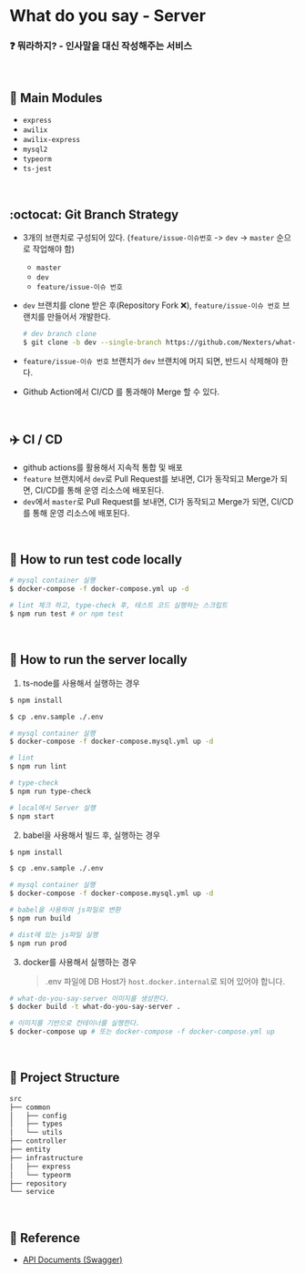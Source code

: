 # What do you say - Server

### :question: 뭐라하지? - 인사말을 대신 작성해주는 서비스

<br>

## :rocket: Main Modules

- `express`
- `awilix`
- `awilix-express`
- `mysql2`
- `typeorm`
- `ts-jest`

<br>

## :octocat: Git Branch Strategy

- 3개의 브랜치로 구성되어 있다. (`feature/issue-이슈번호` -> `dev` -> `master` 순으로 작업해야 함)

  - `master`
  - `dev`
  - `feature/issue-이슈 번호`

- `dev` 브랜치를 clone 받은 후(Repository Fork :x:), `feature/issue-이슈 번호` 브랜치를 만들어서 개발한다.

  ```zsh
  # dev branch clone
  $ git clone -b dev --single-branch https://github.com/Nexters/what-do-you-say-server.git
  ```

- `feature/issue-이슈 번호` 브랜치가 `dev` 브랜치에 머지 되면, 반드시 삭제해야 한다.

- Github Action에서 CI/CD 를 통과해야 Merge 할 수 있다.

<br>

## :airplane: CI / CD

- github actions를 활용해서 지속적 통합 및 배포
- `feature` 브랜치에서 `dev`로 Pull Request를 보내면, CI가 동작되고 Merge가 되면, CI/CD를 통해 운영 리소스에 배포된다.
- `dev`에서 `master`로 Pull Request를 보내면, CI가 동작되고 Merge가 되면, CI/CD를 통해 운영 리소스에 배포된다.

<br>

## :green_book: How to run test code locally

```zsh
# mysql container 실행
$ docker-compose -f docker-compose.yml up -d

# lint 체크 하고, type-check 후, 테스트 코드 실행하는 스크립트
$ npm run test # or npm test
```

<br>

## :blue_book: How to run the server locally

1. ts-node를 사용해서 실행하는 경우

```zsh
$ npm install

$ cp .env.sample ./.env

# mysql container 실행
$ docker-compose -f docker-compose.mysql.yml up -d

# lint
$ npm run lint

# type-check
$ npm run type-check

# local에서 Server 실행
$ npm start
```

2. babel을 사용해서 빌드 후, 실행하는 경우

```zsh
$ npm install

$ cp .env.sample ./.env

# mysql container 실행
$ docker-compose -f docker-compose.mysql.yml up -d

# babel을 사용하여 js파일로 변환
$ npm run build

# dist에 있는 js파일 실행
$ npm run prod
```

3. docker를 사용해서 실행하는 경우

   > .env 파일에 DB Host가 `host.docker.internal`로 되어 있어야 합니다.

```zsh
# what-do-you-say-server 이미지를 생성한다.
$ docker build -t what-do-you-say-server .

# 이미지를 기반으로 컨테이너를 실행한다.
$ docker-compose up # 또는 docker-compose -f docker-compose.yml up
```

<br>

## :open_file_folder: Project Structure

```markdown
src
├── common
│   ├── config
│   ├── types
│   └── utils
├── controller
├── entity
├── infrastructure
│   ├── express
│   └── typeorm
├── repository
└── service
```

<br>

## :pushpin: Reference

- [API Documents (Swagger)](http://54.180.179.95/api-docs/)
